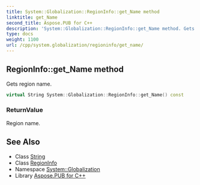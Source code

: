 ```yaml
---
title: System::Globalization::RegionInfo::get_Name method
linktitle: get_Name
second_title: Aspose.PUB for C++
description: 'System::Globalization::RegionInfo::get_Name method. Gets region name in C++.'
type: docs
weight: 1100
url: /cpp/system.globalization/regioninfo/get_name/
---
```

## RegionInfo::get_Name method


Gets region name.

```cpp
virtual String System::Globalization::RegionInfo::get_Name() const
```


### ReturnValue

Region name.

## See Also

* Class [String](../../../system/string/)
* Class [RegionInfo](../)
* Namespace [System::Globalization](../../)
* Library [Aspose.PUB for C++](../../../)
